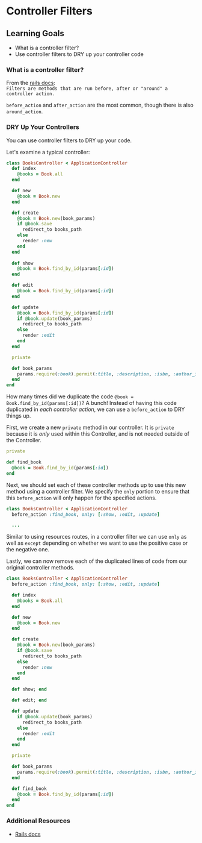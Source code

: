 # Controller Filters

## Learning Goals
- What is a controller filter?
- Use controller filters to DRY up your controller code

### What is a controller filter?
From the [rails docs](http://guides.rubyonrails.org/action_controller_overview.html#filters):  
  `Filters are methods that are run before, after or "around" a controller action.`

`before_action` and `after_action` are the most common, though there is also `around_action`.

### DRY Up Your Controllers
You can use controller filters to DRY up your code.

Let's examine a typical controller:
```ruby
class BooksController < ApplicationController
  def index
    @books = Book.all
  end

  def new
    @book = Book.new
  end

  def create
    @book = Book.new(book_params)
    if @book.save
      redirect_to books_path
    else
      render :new
    end
  end
  
  def show
    @book = Book.find_by_id(params[:id])
  end

  def edit
    @book = Book.find_by_id(params[:id])
  end

  def update
    @book = Book.find_by_id(params[:id])
    if @book.update(book_params)
      redirect_to books_path
    else
      render :edit
    end
  end

  private

  def book_params
    params.require(:book).permit(:title, :description, :isbn, :author_id)
  end
end
```

How many times did we duplicate the code `@book = Book.find_by_id(params[:id])`? A bunch! Instead of having this code duplicated in _each controller action_, we can use a `before_action` to DRY things up.

First, we create a new `private` method in our controller. It is  `private` because it is _only_ used within this Controller, and is not needed outside of the Controller.
```ruby
private

def find_book
  @book = Book.find_by_id(params[:id])
end
```

Next, we should set each of these controller methods up to use this new method using a controller filter. We specify the `only` portion to ensure that this `before_action` will only happen for the specified actions.
```ruby
class BooksController < ApplicationController
  before_action :find_book, only: [:show, :edit, :update]

  ...
```

Similar to using resources routes, in a controller filter we can use `only` as well as `except` depending on whether we want to use the positive case or the negative one.

Lastly, we can now remove each of the duplicated lines of code from our original controller methods.
```ruby
class BooksController < ApplicationController
  before_action :find_book, only: [:show, :edit, :update]

  def index
    @books = Book.all
  end

  def new
    @book = Book.new
  end

  def create
    @book = Book.new(book_params)
    if @book.save
      redirect_to books_path
    else
      render :new
    end
  end

  def show; end

  def edit; end

  def update
    if @book.update(book_params)
      redirect_to books_path
    else
      render :edit
    end
  end

  private

  def book_params
    params.require(:book).permit(:title, :description, :isbn, :author_id)
  end

  def find_book
    @book = Book.find_by_id(params[:id])
  end
end
```


### Additional Resources
- [Rails docs](http://guides.rubyonrails.org/action_controller_overview.html#filters)